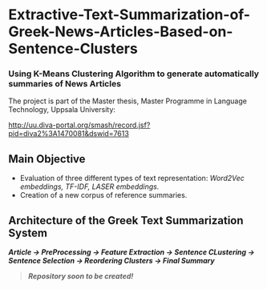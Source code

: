 # Extractive-Text-Summarization-of-Greek-News-Articles-Based-on-Sentence-Clusters
### Using K-Means Clustering Algorithm to generate automatically summaries of News Articles

The project is part of the Master thesis, Master Programme in Language Technology, Uppsala University: 

http://uu.diva-portal.org/smash/record.jsf?pid=diva2%3A1470081&dswid=7613

## Main Objective
* Evaluation of three different types of text representation: _Word2Vec embeddings, TF-IDF, LASER embeddings._
* Creation of a new corpus of reference summaries.

## Architecture of the Greek Text Summarization System

***Article &#8594; PreProcessing &#8594; Feature Extraction &#8594; Sentence CLustering &#8594; Sentence Selection &#8594; Reordering Clusters &#8594; Final Summary***





 > ***Repository soon to be created!*** 
